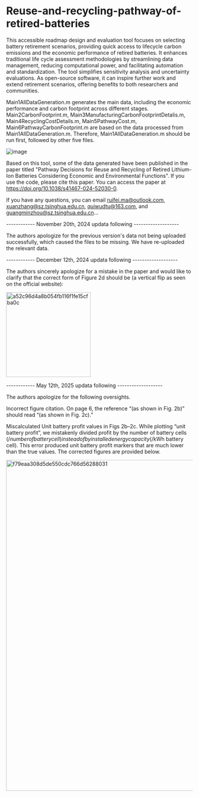 # Reuse-and-recycling-pathway-of-retired-batteries

This accessible roadmap design and evaluation tool focuses on selecting battery retirement scenarios, providing quick access to lifecycle carbon emissions and the economic performance of retired batteries. It enhances traditional life cycle assessment methodologies by streamlining data management, reducing computational power, and facilitating automation and standardization. The tool simplifies sensitivity analysis and uncertainty evaluations. As open-source software, it can inspire further work and extend retirement scenarios, offering benefits to both researchers and communities.

Main1AllDataGeneration.m generates the main data, including the economic performance and carbon footprint across different stages. Main2CarbonFootprint.m, Main3ManufacturingCarbonFootprintDetalis.m, Main4RecyclingCostDetails.m, Main5PathwayCost.m, Main6PathwayCarbonFootprint.m are based on the data processed from Main1AllDataGeneration.m. Therefore, Main1AllDataGeneration.m should be run first, followed by other five files.

![image](https://github.com/user-attachments/assets/f8fc40d9-5562-4e70-a455-651cc0dba5b5)

Based on this tool, some of the data generated have been published in the paper titled "Pathway Decisions for Reuse and Recycling of Retired Lithium-Ion Batteries Considering Economic and Environmental Functions". If you use the code, please cite this paper. You can access the paper at https://doi.org/10.1038/s41467-024-52030-0.

If you have any questions, you can email ruifei.ma@outlook.com, xuanzhang@sz.tsinghua.edu.cn, quiwudtu@163.com, and guangminzhou@sz.tsinghua.edu.cn...


------------ November 20th, 2024 updata following -------------------

The authors apologize for the previous version's data not being uploaded successfully, which caused the files to be missing. We have re-uploaded the relevant data.

------------ December 12th, 2024 updata following -------------------

The authors sincerely apologize for a mistake in the paper and would like to clarify that the correct form of Figure 2d should be (a vertical flip as seen on the official website):

<img width="228" alt="a52c96d4a8b054fb116f1fe15cfba0c" src="https://github.com/user-attachments/assets/1daae336-1d23-44d8-b79b-c601ea5e4a5b" />

------------ May 12th, 2025 updata following -------------------

The authors apologize for the following oversights.

Incorrect figure citation.
On page 6, the reference “(as shown in Fig. 2b)” should read “(as shown in Fig. 2c).”

Miscalculated Unit battery profit values in Figs 2b–2c.
While plotting “unit battery profit”, we mistakenly divided profit by the number of battery cells ($/number of battery cell) instead of by installed energy capacity ($/kWh battery cell). This error produced unit battery profit markers that are much lower than the true values. The corrected figures are provided below.

<img width="890" alt="f79eaa308d5de550cdc766d56288031" src="https://github.com/user-attachments/assets/7dfb7ee7-a3fb-4e82-af58-df1a360dec4d" />
